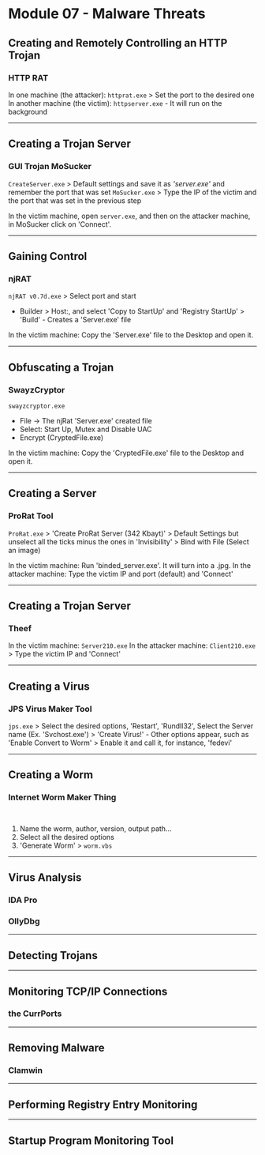 # Module 07 - Malware Threats #

## Creating and Remotely Controlling an HTTP Trojan ##

### HTTP RAT ###

In one machine (the attacker): ``` httprat.exe ``` > Set the port to the desired one
In another machine (the victim): ``` httpserver.exe ``` - It will run on the background


- - - - 

## Creating a Trojan Server ##

### GUI Trojan MoSucker ###

``` CreateServer.exe ``` > Default settings and save it as _'server.exe'_ and remember the port that was set
``` MoSucker.exe ``` > Type the IP of the victim and the port that was set in the previous step

In the victim machine, open ``` server.exe ```, and then on the attacker machine, in MoSucker click on 'Connect'.


- - - -

## Gaining Control ##

### njRAT ###

``` njRAT v0.7d.exe ``` > Select port and start
  * Builder > Host:<Victim IP>, and select 'Copy to StartUp' and 'Registry StartUp' > 'Build' - Creates a 'Server.exe' file
  
In the victim machine: Copy the 'Server.exe' file to the Desktop and open it.


- - - -

## Obfuscating a Trojan ##

### SwayzCryptor ###
``` swayzcryptor.exe ``` 
  * File -> The njRat 'Server.exe' created file
  * Select: Start Up, Mutex and Disable UAC
  * Encrypt (CryptedFile.exe)

In the victim machine: Copy the 'CryptedFile.exe' file to the Desktop and open it.

- - - -

## Creating a Server ##

### ProRat Tool ###

``` ProRat.exe ``` > 'Create ProRat Server (342 Kbayt)' > Default Settings but unselect all the ticks minus the ones in 'Invisibility' > Bind with File (Select an image)

In the victim machine: Run 'binded_server.exe'. It will turn into a .jpg.
In the attacker machine: Type the victim IP and port (default) and 'Connect'


- - - - 

## Creating a Trojan Server ##

### Theef ###

In the victim machine: ``` Server210.exe ```
In the attacker machine: ``` Client210.exe ``` > Type the victim IP and 'Connect'


- - - -

## Creating a Virus ##

### JPS Virus Maker Tool ###

``` jps.exe ``` > Select the desired options, 'Restart', 'Rundll32', Select the Server name (Ex. 'Svchost.exe') > 'Create Virus!' - Other options appear, such as 'Enable Convert to Worm' > Enable it and call it, for instance, 'fedevi'


- - - -

## Creating a Worm ##

### Internet Worm Maker Thing ###

``` ```
  1. Name the worm, author, version, output path...
  2. Select all the desired options
  3. 'Generate Worm' > ``` worm.vbs ```


- - - -

## Virus Analysis ##

### IDA Pro ###

### OllyDbg ###


- - - -

## Detecting Trojans ##


- - - - 

## Monitoring TCP/IP Connections ##

### the CurrPorts ###


- - - -

## Removing Malware ##

### Clamwin ###


 - - - -
 
 ## Performing Registry Entry Monitoring ##
 
 
 - - - -
 
 ## Startup Program Monitoring Tool ##
 












